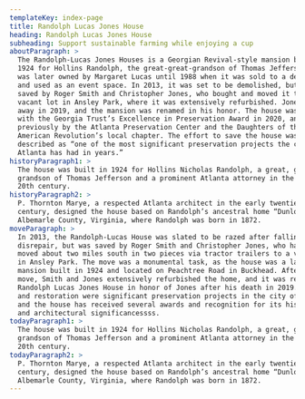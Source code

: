 ```yaml
---
templateKey: index-page
title: Randolph Lucas Jones House
heading: Randolph Lucas Jones House
subheading: Support sustainable farming while enjoying a cup
aboutParagraph: >
  The Randolph-Lucas Jones Houses is a Georgian Revival-style mansion built in
  1924 for Hollins Randolph, the great-great-grandson of Thomas Jefferson. It
  was later owned by Margaret Lucas until 1988 when it was sold to a developer
  and used as an event space. In 2013, it was set to be demolished, but was
  saved by Roger Smith and Christopher Jones, who bought and moved it to a
  vacant lot in Ansley Park, where it was extensively refurbished. Jones passed
  away in 2019, and the mansion was renamed in his honor. The house was honored
  with the Georgia Trust’s Excellence in Preservation Award in 2020, and
  previously by the Atlanta Preservation Center and the Daughters of the
  American Revolution’s local chapter. The effort to save the house was
  described as “one of the most significant preservation projects the city of
  Atlanta has had in years.”
historyParagraph1: >
  The house was built in 1924 for Hollins Nicholas Randolph, a great, great
  grandson of Thomas Jefferson and a prominent Atlanta attorney in the early
  20th century.
historyParagraph2: >
  P. Thornton Marye, a respected Atlanta architect in the early twentieth
  century, designed the house based on Randolph’s ancestral home “Dunlora” in
  Albemarle County, Virginia, where Randolph was born in 1872.
moveParagraph: >
  In 2013, the Randolph-Lucas House was slated to be razed after falling into
  disrepair, but was saved by Roger Smith and Christopher Jones, who had it
  moved about two miles south in two pieces via tractor trailers to a vacant lot
  in Ansley Park. The move was a monumental task, as the house was a large
  mansion built in 1924 and located on Peachtree Road in Buckhead. After the
  move, Smith and Jones extensively refurbished the home, and it was renamed the
  Randolph Lucas Jones House in honor of Jones after his death in 2019. The move
  and restoration were significant preservation projects in the city of Atlanta,
  and the house has received several awards and recognition for its historical
  and architectural significancessss.
todayParagraph1: >
  The house was built in 1924 for Hollins Nicholas Randolph, a great, great
  grandson of Thomas Jefferson and a prominent Atlanta attorney in the early
  20th century.
todayParagraph2: >
  P. Thornton Marye, a respected Atlanta architect in the early twentieth
  century, designed the house based on Randolph’s ancestral home “Dunlora” in
  Albemarle County, Virginia, where Randolph was born in 1872.
---
```

